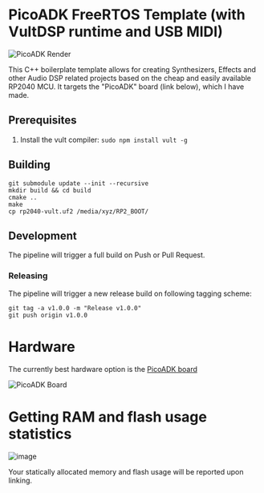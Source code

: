 # PicoADK FreeRTOS Template (with VultDSP runtime and USB MIDI)
![PicoADK Render](https://user-images.githubusercontent.com/6614616/203218532-9e1f4f0e-e546-4674-9c91-a76579b1532a.png)


This C++ boilerplate template allows for creating Synthesizers, Effects and other Audio DSP related projects based on the cheap and easily available RP2040 MCU. It targets the "PicoADK" board (link below), which I have made.
## Prerequisites

1. Install the  vult compiler: `sudo npm install vult -g`

## Building 
```
git submodule update --init --recursive
mkdir build && cd build
cmake ..
make
cp rp2040-vult.uf2 /media/xyz/RP2_BOOT/
```

## Development

The pipeline will trigger a full build on Push or Pull Request.

### Releasing

The pipeline will trigger a new release build on following tagging scheme:

```
git tag -a v1.0.0 -m "Release v1.0.0"
git push origin v1.0.0
```

# Hardware

The currently best hardware option is the [PicoADK board](https://github.com/DatanoiseTV/PicoDSP-Hardware)

![PicoADK Board](https://user-images.githubusercontent.com/6614616/202743141-287a1278-63dd-40a0-bf19-9c3cd2b5591f.jpg)


# Getting RAM and flash usage statistics

![image](https://user-images.githubusercontent.com/6614616/203217505-7b235539-9cc0-42c1-a4ca-f910ef306fb1.png)

Your statically allocated memory and flash usage will be reported upon linking.

